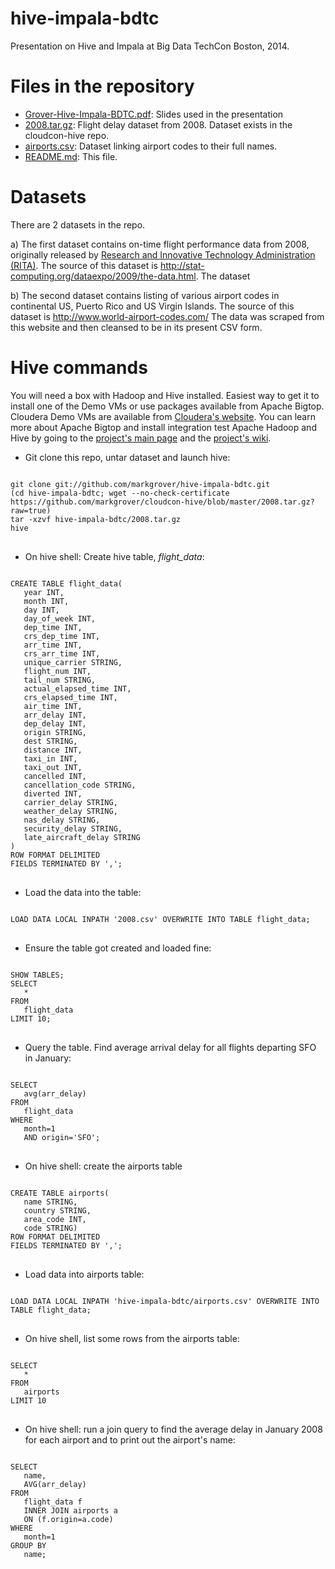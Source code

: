 hive-impala-bdtc
=============

Presentation on Hive and Impala at Big Data TechCon Boston, 2014.

Files in the repository
=======================
* [Grover-Hive-Impala-BDTC.pdf](https://github.com/markgrover/hive-impala-bdtc/blob/master/Grover-Hive-Impala-BDTC.pdf?raw=true): Slides used in the presentation
* [2008.tar.gz](https://github.com/markgrover/cloudcon-hive/blob/master/2008.tar.gz?raw=true): Flight delay dataset from 2008. Dataset exists in the cloudcon-hive repo.
* [airports.csv](https://github.com/markgrover/hive-impala-bdtc/blob/master/airports.csv): Dataset linking airport codes to their full names.
* [README.md](https://github.com/markgrover/hive-impala-bdtc/blob/master/README.md): This file.

Datasets
========
There are 2 datasets in the repo.

a) The first dataset contains on-time flight performance data from 2008, originally released by [Research and Innovative Technology Administration (RITA)](http://www.transtats.bts.gov/Fields.asp?Table_ID=236). The source of this dataset is http://stat-computing.org/dataexpo/2009/the-data.html. The dataset 

b) The second dataset contains listing of various airport codes in continental US, Puerto Rico and US Virgin Islands. The source of this dataset is http://www.world-airport-codes.com/ The data was scraped from this website and then cleansed to be in its present CSV form.

Hive commands
=============
You will need a box with Hadoop and Hive installed. Easiest way to get it to install one of the Demo VMs or use packages available from Apache Bigtop. Cloudera Demo VMs are available from [Cloudera's website](https://ccp.cloudera.com/display/SUPPORT/Cloudera+QuickStart+VM). You can learn more about Apache Bigtop and install integration test Apache Hadoop and Hive by going to the [project's main page](http://bigtop.apache.org) and the [project's wiki](https://cwiki.apache.org/confluence/display/BIGTOP/Index).
* Git clone this repo, untar dataset and launch hive:

<pre>
<code>
git clone git://github.com/markgrover/hive-impala-bdtc.git
(cd hive-impala-bdtc; wget --no-check-certificate https://github.com/markgrover/cloudcon-hive/blob/master/2008.tar.gz?raw=true)
tar -xzvf hive-impala-bdtc/2008.tar.gz
hive
</code>
</pre>

* On hive shell: Create hive table, *flight_data*:

<pre>
<code>
CREATE TABLE flight_data(
   year INT,
   month INT,
   day INT,
   day_of_week INT,
   dep_time INT,
   crs_dep_time INT,
   arr_time INT,
   crs_arr_time INT,
   unique_carrier STRING,
   flight_num INT,
   tail_num STRING,
   actual_elapsed_time INT,
   crs_elapsed_time INT,
   air_time INT,
   arr_delay INT,
   dep_delay INT,
   origin STRING,
   dest STRING,
   distance INT,
   taxi_in INT,
   taxi_out INT,
   cancelled INT,
   cancellation_code STRING,
   diverted INT,
   carrier_delay STRING,
   weather_delay STRING,
   nas_delay STRING,
   security_delay STRING,
   late_aircraft_delay STRING
)
ROW FORMAT DELIMITED
FIELDS TERMINATED BY ',';
</code>
</pre>

* Load the data into the table:

<pre>
<code>
LOAD DATA LOCAL INPATH '2008.csv' OVERWRITE INTO TABLE flight_data;
</code>
</pre>

* Ensure the table got created and loaded fine:

<pre>
<code>
SHOW TABLES;
SELECT
   *
FROM
   flight_data
LIMIT 10; 
</code>
</pre>

* Query the table. Find average arrival delay for all flights departing SFO in January:

<pre>
<code>
SELECT
   avg(arr_delay)
FROM
   flight_data
WHERE
   month=1
   AND origin='SFO';
</code>
</pre>

* On hive shell: create the airports table

<pre>
<code>
CREATE TABLE airports(
   name STRING,
   country STRING,
   area_code INT,
   code STRING)
ROW FORMAT DELIMITED
FIELDS TERMINATED BY ',';
</code>
</pre>

* Load data into airports table:

<pre>
<code>
LOAD DATA LOCAL INPATH 'hive-impala-bdtc/airports.csv' OVERWRITE INTO TABLE flight_data;
</code>
</pre>

* On hive shell, list some rows from the airports table:

<pre>
<code>
SELECT
   *
FROM
   airports
LIMIT 10
</code>
</pre>

* On hive shell: run a join query to find the average delay in January 2008 for each airport and to print out the airport's name:

<pre>
<code>
SELECT
   name,
   AVG(arr_delay)
FROM
   flight_data f
   INNER JOIN airports a
   ON (f.origin=a.code)
WHERE
   month=1
GROUP BY
   name;
</code>
</pre>

